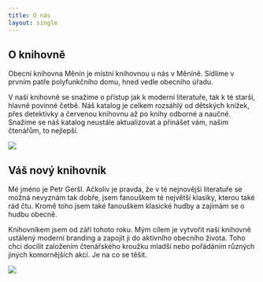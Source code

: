 ```yaml
---
title: O nás
layout: single
---
```

## O knihovně
Obecní knihovna Měnín je místní knihovnou u nás v Měníně. Sídlíme v prvním patře polyfunkčního domu, hned vedle obecního úřadu.

V naší knihovně se snažíme o přístup jak k moderní literatuře, tak k té starší, hlavně povinné četbě. Náš katalog je celkem rozsáhlý od dětských knížek, přes detektivky a červenou knihovnu až po knihy odborné a naučné. Snažíme se náš katalog neustále aktualizovat a přinášet vám, našim čtenářům, to nejlepší.

![](/media/imgs/home/news.jpg)

## Váš nový knihovník
Mé jméno je Petr Geršl. Ačkoliv je pravda, že v té nejnovější literatuře se možná nevyznám tak dobře, jsem fanouškem té největší klasiky, kterou také rád čtu. Kromě toho jsem také fanouškem klasické hudby a zajímám se o hudbu obecně.

Knihovníkem jsem od září tohoto roku. Mým cílem je vytvořit naší knihovně ustálený moderní branding a zapojit ji do aktivního obecního života. Toho chci docílit založením čtenářského kroužku mladší nebo pořádáním různých jiných komornějších akcí. Je na co se těšit.

![](/media/imgs/profiles/petr.jpg)